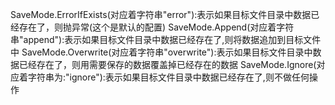 SaveMode.ErrorIfExists(对应着字符串"error"):表示如果目标文件目录中数据已经存在了，则抛异常(这个是默认的配置)
SaveMode.Append(对应着字符串"append"):表示如果目标文件目录中数据已经存在了,则将数据追加到目标文件中
SaveMode.Overwrite(对应着字符串"overwrite"):表示如果目标文件目录中数据已经存在了，则用需要保存的数据覆盖掉已经存在的数据
SaveMode.Ignore(对应着字符串为:"ignore"):表示如果目标文件目录中数据已经存在了,则不做任何操作